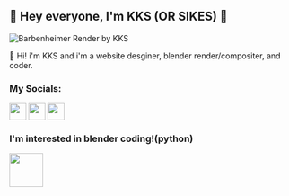 ## :wave: Hey everyone, I'm KKS (OR SIKES) :wave:
![Barbenheimer Render by KKS](https://github.com/KKStheDev/KKStheDev/assets/164740326/9b4ef5c0-ef12-45f6-93fb-a37453a94eae)

:wave: Hi! i'm KKS and i'm a website desginer, blender render/compositer, and coder.

### My Socials:

<p align="left">
<a href="http://youtube.com/@RealSikes" target="blank"><img align="center" src="https://i.imgur.com/UeUsCDK.png" alt="" height="30" /></a>
<a href="https://www.mecabricks.com/en/user/legome_kks" target="blank"><img align="center" src="https://stage.mecabricks.com/safari-pinned-tab.svg" alt="" height="30" /></a>
<a href="https://www.instagram.com/boi_chan13/" target="blank"><img align="center" src="https://encrypted-tbn0.gstatic.com/images?q=tbn:ANd9GcTcRD5quFonxwpLuutqzR6YBQs6sJup_FSOKD7HkoZ7Bw&s" alt="" height="30" /></a>
</p>

### I'm interested in blender coding!(python)
<p align="left">
<a href="https://www.blender.org/" target="blank"><img align="center" src="https://upload.wikimedia.org/wikipedia/commons/thumb/f/f8/Python_logo_and_wordmark.svg/2560px-Python_logo_and_wordmark.svg.png" alt="" height="60" /></a>
